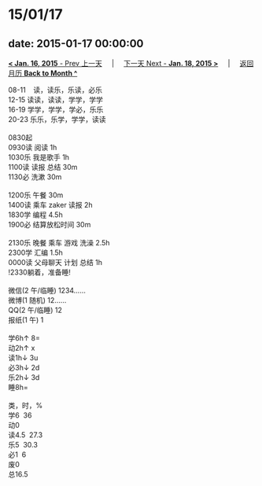 # 15/01/17

date: 2015-01-17 00:00:00
---
[**< Jan. 16, 2015** - Prev 上一天](/lifelogs/2015/01/d16.html) &nbsp; &nbsp; | &nbsp; &nbsp; [下一天 Next - **Jan. 18, 2015 >**](/lifelogs/2015/01/d18.html) &nbsp; &nbsp; |  &nbsp; &nbsp; [返回月历 **Back to Month ^**](/lifelogs/2015/01/index.html)
<br/><div>08-11    读，读乐，乐读，必乐<br/>12-15 读读，读读，学学，学学<br/>16-19 学学，学学，学必，乐乐<br/>20-23 乐乐，乐学，学学，读读<div><br/></div>0830起<br/>0930读 阅读 1h</div><div>1030乐 我是歌手 1h</div><div>1100读 读报 总结 30m</div><div>1130必 洗漱 30m</div><div><br/></div><div>1200乐 午餐 30m</div><div>1400读 乘车 zaker 读报 2h</div><div>1830学 编程 4.5h</div><div>1900必 结算放松时间 30m</div><div><br/></div><div>2130乐 晚餐 乘车 游戏 洗澡 2.5h</div><div>2300学 汇编 1.5h</div><div>0000读 父母聊天 计划 总结 1h</div><div>!2330躺着，准备睡!<div><br/></div><div>微信(2 午/临睡) 1234……</div>微博(1 随机) 12……<br/>QQ(2 午/临睡) 12<br/>报纸(1 午) 1<div><br/></div>学6h↑ 8=<br/>动2h↑ x<br/>读1h↓ 3u<br/>必3h↓ 2d<br/>乐2h↓ 3d<br/>睡8h=<div><br/></div>类，时，%<br/>学6  36<br/>动0<br/>读4.5  27.3<br/>乐5  30.3<br/>必1  6<br/>废0<br/>总16.5</div>
